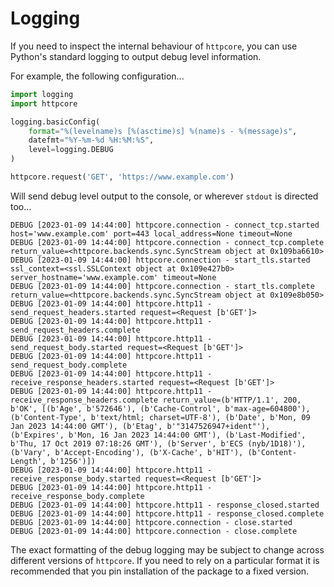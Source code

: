 # Logging

If you need to inspect the internal behaviour of `httpcore`, you can use Python's standard logging to output debug level information.

For example, the following configuration...

```python
import logging
import httpcore

logging.basicConfig(
    format="%(levelname)s [%(asctime)s] %(name)s - %(message)s",
    datefmt="%Y-%m-%d %H:%M:%S",
    level=logging.DEBUG
)

httpcore.request('GET', 'https://www.example.com')
```

Will send debug level output to the console, or wherever `stdout` is directed too...

```
DEBUG [2023-01-09 14:44:00] httpcore.connection - connect_tcp.started host='www.example.com' port=443 local_address=None timeout=None
DEBUG [2023-01-09 14:44:00] httpcore.connection - connect_tcp.complete return_value=<httpcore.backends.sync.SyncStream object at 0x109ba6610>
DEBUG [2023-01-09 14:44:00] httpcore.connection - start_tls.started ssl_context=<ssl.SSLContext object at 0x109e427b0> server_hostname='www.example.com' timeout=None
DEBUG [2023-01-09 14:44:00] httpcore.connection - start_tls.complete return_value=<httpcore.backends.sync.SyncStream object at 0x109e8b050>
DEBUG [2023-01-09 14:44:00] httpcore.http11 - send_request_headers.started request=<Request [b'GET']>
DEBUG [2023-01-09 14:44:00] httpcore.http11 - send_request_headers.complete
DEBUG [2023-01-09 14:44:00] httpcore.http11 - send_request_body.started request=<Request [b'GET']>
DEBUG [2023-01-09 14:44:00] httpcore.http11 - send_request_body.complete
DEBUG [2023-01-09 14:44:00] httpcore.http11 - receive_response_headers.started request=<Request [b'GET']>
DEBUG [2023-01-09 14:44:00] httpcore.http11 - receive_response_headers.complete return_value=(b'HTTP/1.1', 200, b'OK', [(b'Age', b'572646'), (b'Cache-Control', b'max-age=604800'), (b'Content-Type', b'text/html; charset=UTF-8'), (b'Date', b'Mon, 09 Jan 2023 14:44:00 GMT'), (b'Etag', b'"3147526947+ident"'), (b'Expires', b'Mon, 16 Jan 2023 14:44:00 GMT'), (b'Last-Modified', b'Thu, 17 Oct 2019 07:18:26 GMT'), (b'Server', b'ECS (nyb/1D18)'), (b'Vary', b'Accept-Encoding'), (b'X-Cache', b'HIT'), (b'Content-Length', b'1256')])
DEBUG [2023-01-09 14:44:00] httpcore.http11 - receive_response_body.started request=<Request [b'GET']>
DEBUG [2023-01-09 14:44:00] httpcore.http11 - receive_response_body.complete
DEBUG [2023-01-09 14:44:00] httpcore.http11 - response_closed.started
DEBUG [2023-01-09 14:44:00] httpcore.http11 - response_closed.complete
DEBUG [2023-01-09 14:44:00] httpcore.connection - close.started
DEBUG [2023-01-09 14:44:00] httpcore.connection - close.complete
```

The exact formatting of the debug logging may be subject to change across different versions of `httpcore`. If you need to rely on a particular format it is recommended that you pin installation of the package to a fixed version.